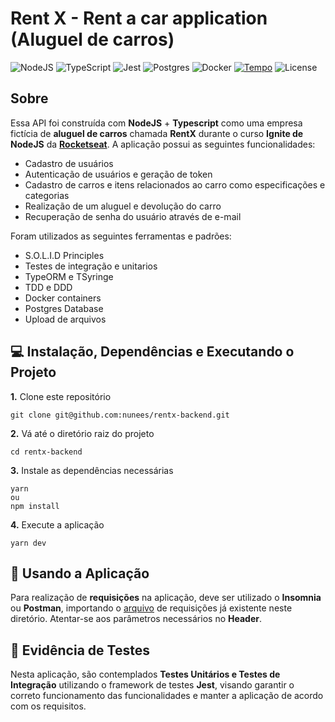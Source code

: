 # Rent X - Rent a car application (Aluguel de carros)
![NodeJS](https://img.shields.io/badge/node.js-6DA55F?style=for-the-badge&logo=node.js&logoColor=white)
![TypeScript](https://img.shields.io/badge/typescript-%23007ACC.svg?style=for-the-badge&logo=typescript&logoColor=white)
![Jest](https://img.shields.io/badge/-jest-%23C21325?style=for-the-badge&logo=jest&logoColor=white)
![Postgres](https://img.shields.io/badge/postgres-%23316192.svg?style=for-the-badge&logo=postgresql&logoColor=white)
![Docker](https://img.shields.io/badge/docker-%230db7ed.svg?style=for-the-badge&logo=docker&logoColor=white)
[![Tempo](https://wakatime.com/badge/user/91a1b1d1-ad80-4563-91e2-93999f5e4311/project/1fe87bc9-b71a-4469-8866-90fd5559e572.svg?style=for-the-badge)](https://wakatime.com/badge/user/91a1b1d1-ad80-4563-91e2-93999f5e4311/project/1fe87bc9-b71a-4469-8866-90fd5559e572)
![License](https://img.shields.io/github/license/nunees/rentx-backend.svg?style=for-the-badge)

## **Sobre**
Essa API foi construída com **NodeJS** + **Typescript** como uma empresa fictícia de **aluguel de carros** chamada **RentX** durante o curso **Ignite de NodeJS** da [**Rocketseat**](https://github.com/Rocketseat).
A aplicação possui as seguintes funcionalidades:
- Cadastro de usuários
- Autenticação de usuários e geração de token
- Cadastro de carros e itens relacionados ao carro como especificações e categorias
- Realização de um aluguel e devolução do carro
- Recuperação de senha do usuário através de e-mail

Foram utilizados as seguintes ferramentas e padrões:
  - S.O.L.I.D Principles
  - Testes de integração e unitarios
  - TypeORM e TSyringe
  - TDD e DDD
  - Docker containers
  - Postgres Database
  - Upload de arquivos

## 💻 Instalação, Dependências e Executando o Projeto
**1.** Clone este repositório 
```
git clone git@github.com:nunees/rentx-backend.git
``` 
**2.** Vá até o diretório raiz do projeto
```
cd rentx-backend
``` 
**3.** Instale as dependências necessárias
```
yarn 
ou
npm install
```
**4.** Execute a aplicação
```
yarn dev
```

## :floppy_disk: Usando a Aplicação
Para realização de **requisições** na aplicação, deve ser utilizado o **Insomnia** ou **Postman**, importando o [arquivo](insomnia_requests) de requisições já existente neste diretório.
Atentar-se aos parâmetros necessários no **Header**.

## :syringe: Evidência de Testes
Nesta aplicação, são contemplados **Testes Unitários e Testes de Integração** utilizando o framework de testes **Jest**, visando garantir o correto funcionamento das funcionalidades e manter a aplicação de acordo com os requisitos. <br/>
